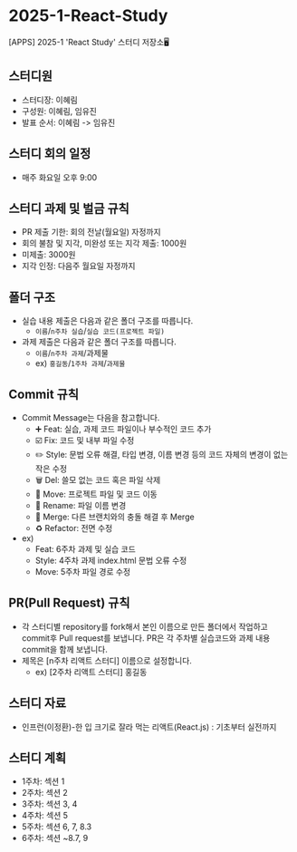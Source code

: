 # 2025-1-React-Study
[APPS] 2025-1 'React Study' 스터디 저장소🖥️

## 스터디원

- 스터디장: 이혜림
- 구성원: 이혜림, 임유진
- 발표 순서: 이혜림 -> 임유진

## 스터디 회의 일정

- 매주 화요일 오후 9:00

## 스터디 과제 및 벌금 규칙

- PR 제출 기한: 회의 전날(월요일) 자정까지
- 회의 불참 및 지각, 미완성 또는 지각 제출: 1000원
- 미제출: 3000원
- 지각 인정: 다음주 월요일 자정까지

## 폴더 구조

- 실습 내용 제출은 다음과 같은 폴더 구조를 따릅니다.
  - `이름`/`n주차 실습`/`실습 코드(프로젝트 파일)`
- 과제 제출은 다음과 같은 폴더 구조를 따릅니다.
  - `이름`/`n주차 과제`/과제물
  - ex) `홍길동`/`1주차 과제`/`과제물`
 
## Commit 규칙

- Commit Message는 다음을 참고합니다.
  - ➕ Feat: 실습, 과제 코드 파일이나 부수적인 코드 추가
  - ☑️ Fix: 코드 및 내부 파일 수정
  - ✏️ Style: 문법 오류 해결, 타입 변경, 이름 변경 등의 코드 자체의 변경이 없는 작은 수정
  - 🗑️ Del: 쓸모 없는 코드 혹은 파일 삭제
  - 🚚 Move: 프로젝트 파일 및 코드 이동
  - 📛 Rename: 파일 이름 변경
  - 🔀 Merge: 다른 브랜치와의 충돌 해결 후 Merge
  - ♻️ Refactor: 전면 수정
- ex)
  - Feat: 6주차 과제 및 실습 코드
  - Style: 4주차 과제 index.html 문법 오류 수정
  - Move: 5주차 파일 경로 수정

## PR(Pull Request) 규칙

- 각 스터디별 repository를 fork해서 본인 이름으로 만든 폴더에서 작업하고 commit후 Pull request를 보냅니다.
PR은 각 주차별 실습코드와 과제 내용 commit을 함께 보냅니다.
- 제목은 [n주차 리액트 스터디] 이름으로 설정합니다.
  - ex) [2주차 리액트 스터디] 홍길동
 
## 스터디 자료

- 인프런(이정환)-한 입 크기로 잘라 먹는 리액트(React.js) : 기초부터 실전까지

## 스터디 계획

- 1주차: 섹션 1
- 2주차: 섹션 2
- 3주차: 섹션 3, 4
- 4주차: 섹션 5
- 5주차: 섹션 6, 7, 8.3
- 6주차: 섹션 ~8.7, 9
